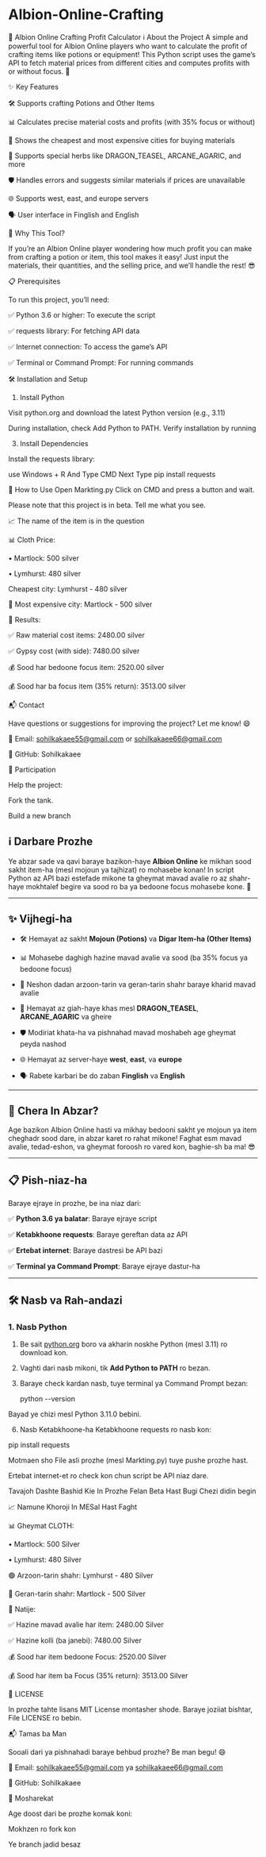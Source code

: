# Albion-Online-Crafting
🧪 Albion Online Crafting Profit Calculator
ℹ️ About the Project
A simple and powerful tool for Albion Online players who want to calculate the profit of crafting items like potions or equipment! This Python script uses the game’s API to fetch material prices from different cities and computes profits with or without focus. 🌟

✨ Key Features


🛠 Supports crafting Potions and Other Items


📊 Calculates precise material costs and profits (with 35% focus or without)

🏰 Shows the cheapest and most expensive cities for buying materials

🌿 Supports special herbs like DRAGON_TEASEL, ARCANE_AGARIC, and more

🛡️ Handles errors and suggests similar materials if prices are unavailable

🌐 Supports west, east, and europe servers

🗣 User interface in Finglish and English

🎯 Why This Tool?

If you’re an Albion Online player wondering how much profit you can make from crafting a potion or item, this tool makes it easy! Just input the materials, their quantities, and the selling price, and we’ll handle the rest! 😎

📋 Prerequisites

To run this project, you’ll need:

✅ Python 3.6 or higher: To execute the script

✅ requests library: For fetching API data

✅ Internet connection: To access the game’s API

✅ Terminal or Command Prompt: For running commands

🛠 Installation and Setup

1. Install Python
   
Visit python.org  and download the latest Python version (e.g., 3.11)

During installation, check Add Python to PATH.
Verify installation by running

3. Install Dependencies
   
Install the requests library:

use Windows + R And Type CMD
Next Type 
pip install requests

🚀 How to Use
Open Markting.py
Click on CMD and press a button and wait.

Please note that this project is in beta. Tell me what you see.

📈 The name of the item is in the question

📊 Cloth Price:

• Martlock: 500 silver

• Lymhurst: 480 silver

Cheapest city: Lymhurst - 480 silver

🔴 Most expensive city: Martlock - 500 silver


🎯 Results:

✅ Raw material cost items: 2480.00 silver

✅ Gypsy cost (with side): 7480.00 silver

💰 Sood har bedoone focus item: 2520.00 silver

💰 Sood har ba focus item (35% return): 3513.00 silver

📬 Contact

Have questions or suggestions for improving the project? Let me know! 😄

📧 Email: sohilkakaee55@gmail.com or sohilkakaee66@gmail.com

🐙 GitHub: Sohilkakaee

🤝 Participation

Help the project:

Fork the tank.

Build a new branch

## ℹ️ Darbare Prozhe

Ye abzar sade va qavi baraye bazikon-haye **Albion Online** ke mikhan sood sakht item-ha (mesl mojoun ya tajhizat) ro mohasebe konan! In script Python az API bazi estefade mikone ta gheymat mavad avalie ro az shahr-haye mokhtalef begire va sood ro ba ya bedoone focus mohasebe kone. 🚀

---

## ✨ Vijhegi-ha

- 🛠 Hemayat az sakht **Mojoun (Potions)** va **Digar Item-ha (Other Items)**
  
- 📊 Mohasebe daghigh hazine mavad avalie va sood (ba 35% focus ya bedoone focus)
  
- 🏰 Neshon dadan arzoon-tarin va geran-tarin shahr baraye kharid mavad avalie
  
- 🌿 Hemayat az giah-haye khas mesl **DRAGON_TEASEL**, **ARCANE_AGARIC** va gheire
  
- 🛡️ Modiriat khata-ha va pishnahad mavad moshabeh age gheymat peyda nashod
  
- 🌐 Hemayat az server-haye **west**, **east**, va **europe**
   
- 🗣 Rabete karbari be do zaban **Finglish** va **English**

---

## 🎯 Chera In Abzar?

Age bazikon Albion Online hasti va mikhay bedooni sakht ye mojoun ya item cheghadr sood dare, in abzar karet ro rahat mikone! Faghat esm mavad avalie, tedad-eshon, va gheymat foroosh ro vared kon, baghie-sh ba ma! 😎

---

## 📋 Pish-niaz-ha

Baraye ejraye in prozhe, be ina niaz dari:  

✅ **Python 3.6 ya balatar**: Baraye ejraye script  

✅ **Ketabkhoone requests**: Baraye gereftan data az API  

✅ **Ertebat internet**: Baraye dastresi be API bazi  

✅ **Terminal ya Command Prompt**: Baraye ejraye dastur-ha

---

## 🛠 Nasb va Rah-andazi

### 1. Nasb Python

1. Be sait [python.org](https://www.python.org/downloads/) boro va akharin noskhe Python (mesl 3.11) ro download kon.
   
3. Vaghti dari nasb mikoni, tik **Add Python to PATH** ro bezan.
     
4. Baraye check kardan nasb, tuye terminal ya Command Prompt bezan:
   
   python --version
   
Bayad ye chizi mesl Python 3.11.0 bebini.

6. Nasb Ketabkhoone-ha
Ketabkhoone requests ro nasb kon:

pip install requests
   
Motmaen  sho File asli prozhe (mesl Markting.py) tuye pushe prozhe hast.

Ertebat internet-et ro check kon chun script be API niaz dare.


Tavajoh Dashte Bashid Kie In Prozhe Felan Beta Hast Bugi Chezi didin begin

📈 Namune Khoroji In MESal Hast Faght



📊 Gheymat CLOTH:

  • Martlock: 500 Silver
  
  • Lymhurst: 480 Silver
  
🟢 Arzoon-tarin shahr: Lymhurst - 480 Silver

🔴 Geran-tarin shahr: Martlock - 500 Silver


🎯 Natije:

✅ Hazine mavad avalie har item: 2480.00 Silver

✅ Hazine kolli (ba janebi): 7480.00 Silver

💰 Sood har item bedoone Focus: 2520.00 Silver

💰 Sood har item ba Focus (35% return): 3513.00 Silver


📜 LICENSE 

In prozhe tahte lisans MIT License montasher shode. Baraye joziiat bishtar, File LICENSE ro bebin.

📬 Tamas ba Man

Sooali dari ya pishnahadi baraye behbud prozhe? Be man begu! 😄

📧 Email: sohilkakaee55@gmail.com ya sohilkakaee66@gmail.com

🐙 GitHub: Sohilkakaee

🤝 Mosharekat

Age doost dari be prozhe komak koni:

Mokhzen ro fork kon

Ye branch jadid besaz
